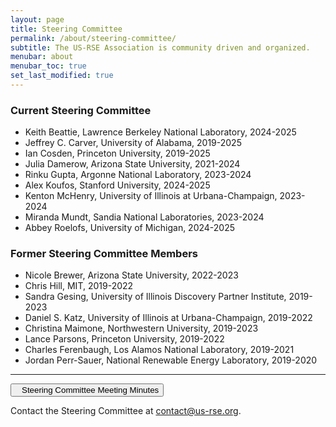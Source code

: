 ```yaml
---
layout: page
title: Steering Committee
permalink: /about/steering-committee/
subtitle: The US-RSE Association is community driven and organized.
menubar: about
menubar_toc: true
set_last_modified: true
---
```



### Current Steering Committee

* Keith Beattie, Lawrence Berkeley National Laboratory, 2024-2025
* Jeffrey C. Carver, University of Alabama, 2019-2025
* Ian Cosden, Princeton University, 2019-2025
* Julia Damerow, Arizona State University, 2021-2024
* Rinku Gupta, Argonne National Laboratory, 2023-2024
* Alex Koufos, Stanford University, 2024-2025
* Kenton McHenry, University of Illinois at Urbana-Champaign, 2023-2024
* Miranda Mundt, Sandia National Laboratories, 2023-2024
* Abbey Roelofs, University of Michigan, 2024-2025

### Former Steering Committee Members

* Nicole Brewer, Arizona State University, 2022-2023
* Chris Hill, MIT, 2019-2022
* Sandra Gesing, University of Illinois Discovery Partner Institute, 2019-2023
* Daniel S. Katz, University of Illinois at Urbana-Champaign, 2019-2022
* Christina Maimone, Northwestern University, 2019-2023
* Lance Parsons, Princeton University, 2019-2022
* Charles Ferenbaugh, Los Alamos National Laboratory, 2019-2021
* Jordan Perr-Sauer, National Renewable Energy Laboratory, 2019-2020


<hr>

<p><a href="https://drive.google.com/open?id=1IKvT0xIkBTqHpBgUUaANpjFCdMki3R4J" target="_blank">
<button class="btn btn-primary"><i style="margin-right:10px" class="fa fa-file-text-o"></i>Steering Committee Meeting Minutes</button></a></p>

Contact the Steering Committee at [contact@us-rse.org](mailto:us-rse.org).
